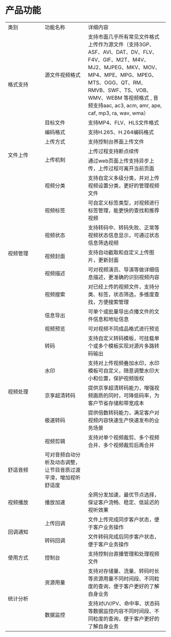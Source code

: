 # 产品功能

<table>
<tr>
    <td width="100px">类别<br/>
    <td width="120px">功能名称</td>
    <td>详细内容</td>
</tr>
<tr>
    <td rowspan="3"> 格式支持<br/>
    <td>源文件视频格式</td>
    <td>支持市面几乎所有常见文件格式上传作为源文件（支持3GP、ASF、AVI、DAT、DV、FLV、F4V、GIF、M2T、M4V、MJ2、MJPEG、MKV、MOV、MP4、MPE、MPG、MPEG、MTS、OGG、QT、RM、RMVB、SWF、TS、VOB、WMV、WEBM 等视频格式 , 音频支持aac, ac3, acm, amr, ape, caf, mp3, ra, wav, wma）</td>
</tr>

<tr>
    <td>目标文件</td>
    <td>支持MP4、FLV、HLS文件格式</td>
</tr>
<tr>
    <td>编码格式</td>
    <td>支持H.265、H.264编码格式</td>
</tr>
<tr>
    <td rowspan="3"> 文件上传<br/>
    <td>上传方式</td>
    <td>支持控制台界面上传文件</td>
</tr>
<tr>
    <td rowspan="2"> 上传机制<br/>
    <td>上传过程支持断点续传</td>
</tr>
<tr>
    <td>通过web页面上传支持异步上传，上传过程可离开当前页面</td>
</tr>
<tr>
    <td rowspan="8"> 视频管理<br/>
    <td>视频分类</td>
    <td>支持自定义多级分类，并对上传视频设置分类，更好的管理视频文件</td>
</tr>
<tr>
    <td>视频标签</td>
    <td>可自定义标签类型，对视频进行标签管理，能更快的查找和推荐视频</td>
</tr>
<tr>
    <td>视频状态</td>
    <td>支持转码中、转码失败、正常等视频状态信息显示，可通过状态信息筛选视频</td>
</tr>
<tr>
    <td>视频封面</td>
    <td>支持自动截取和自定义上传图片，更新封面</td>
</tr>
<tr>
    <td>视频描述</td>
    <td>可对视频演员、导演等做详细信息描述，更准确的识别视频内容</td>
</tr>
<tr>
    <td>视频搜索</td>
    <td>对已经上传的视频文件，支持分类、标签，状态筛选，多维度查找，方便搜索管理</td>
</tr>
<tr>
    <td>信息导出</td>
    <td>可单个或批量导出点播文件的文件信息和地址信息</td>
</tr>
<tr>
    <td>视频预览</td>
    <td>可对视频不同成品格式进行预览</td>
</tr>
<tr>	
    <td rowspan="5"> 视频处理<br/>
    <td>转码</td>
    <td>支持自定义转码模板，可挂载单个或多个模板实现对源片多路转码输出</td>
</tr>
<tr>
    <td>水印</td>
    <td>支持对上传视频叠加水印，水印模板可自定义，随意调整水印大小和位置，保护视频版权</td>
</tr>
<tr>
    <td>京享超清转码</td>
    <td>提供京享超清转码能力，增强视频画质的同时，可降低码率，为客户节省存储和带宽成本</td>
</tr>
<tr>
    <td>极速转码</td>
    <td>提供倍数转码能力，满足客户对视频内容快速生产快速发布的业务场景</td>
</tr>
<tr>
    <td>视频剪辑</td>
    <td>支持对单个视频裁剪、多个视频合并、多个视频裁剪后再合并</td>
</tr>
<tr>
    <td>舒适音频</td>
    <td>可对音频自动分析及动态调整，让节目音质过渡平滑，增加视听舒适度</td>
</tr>

<tr>
    <td rowspan="1">视频播放<br/>
    <td>播放加速</td>
    <td>全网分发加速，最优节点选择，保证客户流畅、稳定、低延迟的视听效果</td>
</tr>
<tr>
    <td rowspan="2">回调通知<br/>
    <td>上传回调</td>
    <td>文件上传完成同步客户状态，便于客户业务操作</td>
</tr>
<tr>
    <td>转码回调</td>
    <td>文件转码完成后同步客户状态，便于客户业务操作</td>
</tr>
<tr>
    <td rowspan="1">使用方式<br/>
    <td>控制台</td>
    <td>支持控制台直播管理和处理视频文件</td>
</tr>
<tr>
    <td rowspan="2">统计分析<br/>
    <td>资源用量</td>
    <td>支持对存储量、流量、转码时长等资源用量不同时间段、不同粒度的查询，便于客户更好的了解自身业务</td>
</tr>
    <td>数据监控</td>
    <td>支持对UV/PV、命中率、状态码等数据监控内容不同时间段、不同粒度的查询，便于客户更好的了解自身业务</td>
</tr>
</table>

